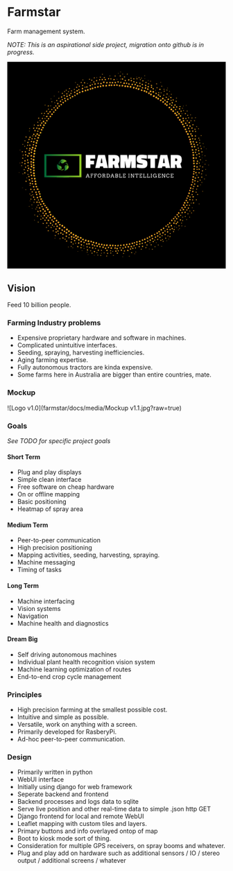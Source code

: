 # Farmstar
Farm management system.

*NOTE: This is an aspirational side project, migration onto github is in progress.*

![Logo v1.0](/docs/media/logojoy-01.1.png?raw=true)

## Vision
Feed 10 billion people.

### Farming Industry problems
- Expensive proprietary hardware and software in machines.
- Complicated unintuitive interfaces.
- Seeding, spraying, harvesting inefficiencies.
- Aging farming expertise.
- Fully autonomous tractors are kinda expensive.
- Some farms here in Australia are bigger than entire countries, mate.

### Mockup
![Logo v1.0](farmstar/docs/media/Mockup v1.1.jpg?raw=true)

### Goals
*See TODO for specific project goals*

#### Short Term
- Plug and play displays
- Simple clean interface
- Free software on cheap hardware
- On or offline mapping
- Basic positioning
- Heatmap of spray area

#### Medium Term
- Peer-to-peer communication
- High precision positioning
- Mapping activities, seeding, harvesting, spraying.
- Machine messaging
- Timing of tasks


#### Long Term
- Machine interfacing
- Vision systems
- Navigation
- Machine health and diagnostics


#### Dream Big
- Self driving autonomous machines
- Individual plant health recognition vision system
- Machine learning optimization of routes
- End-to-end crop cycle management

### Principles
- High precision farming at the smallest possible cost.
- Intuitive and simple as possible.
- Versatile, work on anything with a screen.
- Primarily developed for RasberyPi.
- Ad-hoc peer-to-peer communication.

### Design
- Primarily written in python
- WebUI interface
- Initially using django for web framework
- Seperate backend and frontend 
- Backend processes and logs data to sqlite
- Serve live position and other real-time data to simple .json http GET
- Django frontend for local and remote WebUI
- Leaflet mapping with custom tiles and layers.
- Primary buttons and info overlayed ontop of map
- Boot to kiosk mode sort of thing.
- Consideration for multiple GPS receivers, on spray booms and whatever.
- Plug and play add on hardware such as additional sensors / IO / stereo output / additional screens / whatever






